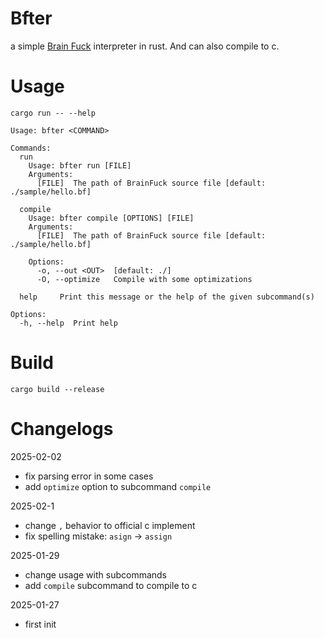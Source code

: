 # Bfter

a simple [Brain Fuck](https://brainfuck.org/) interpreter in rust. And can also compile to c.

# Usage

```
cargo run -- --help

Usage: bfter <COMMAND>

Commands:
  run
    Usage: bfter run [FILE]
    Arguments:
      [FILE]  The path of BrainFuck source file [default: ./sample/hello.bf]

  compile
    Usage: bfter compile [OPTIONS] [FILE]
    Arguments:
      [FILE]  The path of BrainFuck source file [default: ./sample/hello.bf]

    Options:
      -o, --out <OUT>  [default: ./]
      -O, --optimize   Compile with some optimizations
  
  help     Print this message or the help of the given subcommand(s)

Options:
  -h, --help  Print help
```

# Build

```
cargo build --release
```

# Changelogs

2025-02-02
  - fix parsing error in some cases
  - add `optimize` option to subcommand `compile`

2025-02-1
  - change `,` behavior to official c implement
  - fix spelling mistake: `asign` -> `assign`

2025-01-29
  - change usage with subcommands
  - add `compile` subcommand to compile to c

2025-01-27
- first init
